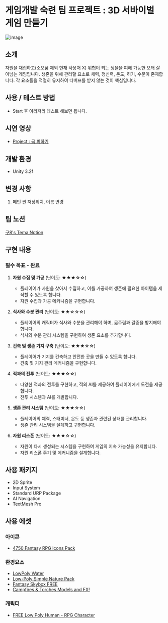 # 게임개발 숙련 팀 프로젝트 : 3D 서바이벌 게임 만들기
![image](https://github.com/BakGuno/98s_TeamProject/assets/129590082/0d3eb193-0924-4528-88d6-141a08df6fc5)

## 소개
자원을 채집하고(소모품 제외 현재 사용처 X) 위협이 되는 생물을 피해 가능한 오래 살아남는 게임입니다.
생존을 위해 관리할 요소로 체력, 정신력, 온도, 허기, 수분이 존재합니다.
각 요소들을 적절히 유지하여 디버프를 받지 않는 것이 핵심입니다.

## 사용 / 테스트 방법
- Start 후 이리저리 테스트 해보면 됩니다.
## 시연 영상
- [Project : 곰 피하기](https://youtu.be/5XQzdv7ysiE)
## 개발 환경
  - Unity 3.2f

## 변경 사항
1. 메인 씬 저장위치, 이름 변경

## 팀 노션
[구8's Tema Notion](https://www.notion.so/8-3c2656c45f82409c861232bcfbab2094)
## 구현 내용 
### 필수 목표 - 완료
1. **자원 수집 및 가공** (난이도: ★★★☆☆)
    - 플레이어가 자원을 찾아서 수집하고, 이를 가공하여 생존에 필요한 아이템을 제작할 수 있도록 합니다.
    - 자원 수집과 가공 메커니즘을 구현합니다.
      
2. **식사와 수분 관리** (난이도: ★★☆☆☆)
    - 플레이어의 캐릭터가 식사와 수분을 관리해야 하며, 굶주림과 갈증을 방지해야 합니다.
    - 식사와 수분 관리 시스템을 구현하여 생존 요소를 추가합니다.
      
3. **건축 및 생존 기지 구축** (난이도: ★★★☆☆)
    - 플레이어가 기지를 건축하고 안전한 곳을 만들 수 있도록 합니다.
    - 건축 및 기지 관리 메커니즘을 구현합니다.
      
4. **적과의 전투** (난이도: ★★★☆☆)
    - 다양한 적과의 전투를 구현하고, 적의 AI를 제공하여 플레이어에게 도전을 제공합니다.
    - 전투 시스템과 AI를 개발합니다.
      
5. **생존 관리 시스템** (난이도: ★★★☆☆)
    - 플레이어의 체력, 스태미너, 온도 등 생존과 관련된 상태를 관리합니다.
    - 생존 관리 시스템을 설계하고 구현합니다.
      
6. **자원 리스폰** (난이도: ★★★☆☆)
    - 자원이 다시 생성되는 시스템을 구현하여 게임의 지속 가능성을 유지합니다.
    - 자원 리스폰 주기 및 메커니즘을 설계합니다.

## 사용 패키지
- 2D Sprite
- Input System
- Standard URP Package
- AI Navigation
- TextMesh Pro

## 사용 에셋
### 아이콘
- [4750 Fantasy RPG Icons Pack](https://assetstore.unity.com/packages/2d/gui/icons/4750-fantasy-rpg-icons-pack-229460)
### 환경요소
- [LowPoly Water](https://assetstore.unity.com/packages/tools/particles-effects/lowpoly-water-107563)
- [Low-Poly Simple Nature Pack](https://assetstore.unity.com/packages/3d/environments/landscapes/low-poly-simple-nature-pack-162153)
- [Fantasy Skybox FREE](https://assetstore.unity.com/packages/2d/textures-materials/sky/fantasy-skybox-free-18353)
- [Campfires & Torches Models and FX!](https://assetstore.unity.com/packages/3d/environments/campfires-torches-models-and-fx-242552)
### 캐릭터
- [FREE Low Poly Human - RPG Character](https://assetstore.unity.com/packages/3d/characters/humanoids/fantasy/free-low-poly-human-rpg-character-219979)
